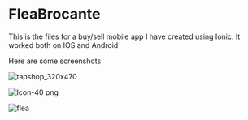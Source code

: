 # FleaBrocante

This is the files for a buy/sell mobile app I have created using Ionic. It worked both on IOS and Android

Here are some screenshots

![tapshop_320x470](https://user-images.githubusercontent.com/102051369/159339831-ed055ff0-c930-4dfb-85a6-e2aa0c55115a.png)

![Icon-40 png](https://user-images.githubusercontent.com/102051369/159339876-a5c219c5-945d-4d92-85bf-bd08ccf1b7bc.png)

![flea](https://user-images.githubusercontent.com/102051369/159340208-e94e5d0c-34b7-4bb2-af5b-f4eb6515d733.png)



